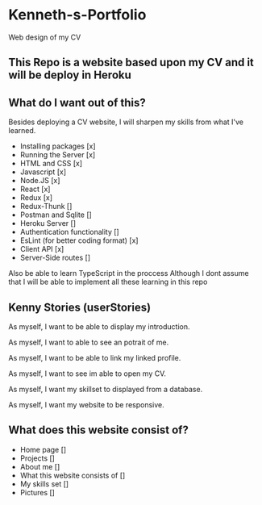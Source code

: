 # Kenneth-s-Portfolio
Web design of my CV


## This Repo is a website based upon my CV and it will be deploy in Heroku

## What do I want out of this?
Besides deploying a CV website, I will sharpen my skills from what I've learned.
 - Installing packages [x]
 - Running the Server [x]
 - HTML and CSS [x]
 - Javascript [x]
 - Node.JS [x]
 - React [x]
 - Redux [x]
 - Redux-Thunk []
 - Postman and Sqlite []
 - Heroku Server []
 - Authentication functionality [] 
 - EsLint (for better coding format) [x]
 - Client API [x] 
 - Server-Side routes []
 
 Also be able to learn TypeScript in the proccess
 Although I dont assume that I will be able to implement all these learning in this repo

## Kenny Stories (userStories)

As myself, I want to be able to display my introduction.

As myself, I want to able to see an potrait of me.

As myself, I want to be able to link my linked profile.

As myself, I want to see im able to open my CV.

As myself, I want my skillset to displayed from a database.

As myself, I want my website to be responsive. 


## What does this website consist of?
-	Home page []
-	Projects []
-	About me []
-	What this website consists of []
-	My skills set []
-	Pictures []

